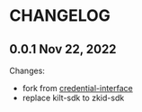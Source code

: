 # CHANGELOG

## 0.0.1 Nov 22, 2022

Changes:

- fork from [credential-interface](https://github.com/zCloak-Network/credential-interface)
- replace kilt-sdk to zkid-sdk
